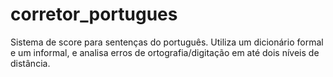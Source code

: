 # corretor_portugues
Sistema de score para sentenças do português. Utiliza um dicionário formal e um informal, e analisa erros de ortografia/digitação em até dois níveis de distância.